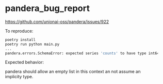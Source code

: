 # pandera_bug_report

https://github.com/unionai-oss/pandera/issues/922

To reproduce:

```bash
poetry install
poetry run python main.py
...
pandera.errors.SchemaError: expected series 'counts' to have type int64, got float64
```

Expected behavior:

pandera should allow an empty list in this context an not assume an implicity type.

